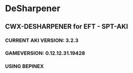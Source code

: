 # DeSharpener
## CWX-DESHARPENER for EFT - SPT-AKI
### CURRENT AKI VERSION: 3.2.3
### GAMEVERSION: 0.12.12.31.19428
### USING BEPINEX
